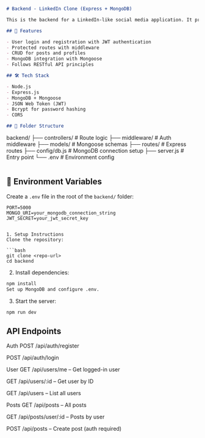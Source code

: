 ```markdown
# Backend - LinkedIn Clone (Express + MongoDB)

This is the backend for a LinkedIn-like social media application. It provides APIs for user registration, authentication, profile management, posting, and following users.

## 🚀 Features

- User login and registration with JWT authentication
- Protected routes with middleware
- CRUD for posts and profiles
- MongoDB integration with Mongoose
- Follows RESTful API principles

## 🛠️ Tech Stack

- Node.js
- Express.js
- MongoDB + Mongoose
- JSON Web Token (JWT)
- Bcrypt for password hashing
- CORS

## 📁 Folder Structure
```

backend/
├── controllers/ # Route logic
├── middleware/ # Auth middleware
├── models/ # Mongoose schemas
├── routes/ # Express routes
├── config/db.js # MongoDB connection setup
├── server.js # Entry point
└── .env # Environment config

```

```

## 🔐 Environment Variables

Create a `.env` file in the root of the `backend/` folder:

````env
PORT=5000
MONGO_URI=your_mongodb_connection_string
JWT_SECRET=your_jwt_secret_key


1. Setup Instructions
Clone the repository:

```bash
git clone <repo-url>
cd backend
````

2. Install dependencies:

```bash
npm install
Set up MongoDB and configure .env.
```

3. Start the server:

```bash
npm run dev
```

## API Endpoints

Auth
POST /api/auth/register

POST /api/auth/login

User
GET /api/users/me – Get logged-in user

GET /api/users/:id – Get user by ID

GET /api/users – List all users

Posts
GET /api/posts – All posts

GET /api/posts/user/:id – Posts by user

POST /api/posts – Create post (auth required)
